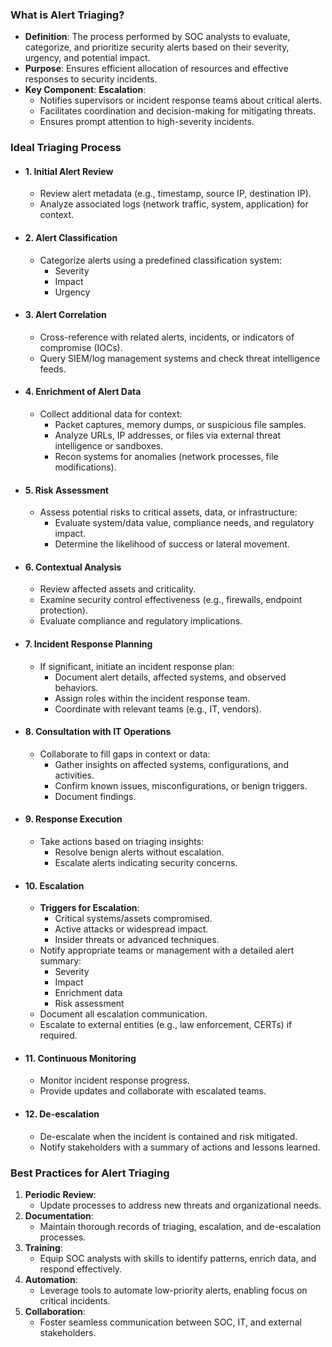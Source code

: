 ### **What is Alert Triaging?**
- **Definition**: The process performed by SOC analysts to evaluate, categorize, and prioritize security alerts based on their severity, urgency, and potential impact.
- **Purpose**: Ensures efficient allocation of resources and effective responses to security incidents.
- **Key Component**: **Escalation**:
    - Notifies supervisors or incident response teams about critical alerts.
    - Facilitates coordination and decision-making for mitigating threats.
    - Ensures prompt attention to high-severity incidents.



### **Ideal Triaging Process**
- #### **1. Initial Alert Review**
	- Review alert metadata (e.g., timestamp, source IP, destination IP).
	- Analyze associated logs (network traffic, system, application) for context.
- #### **2. Alert Classification**
	- Categorize alerts using a predefined classification system:
	    - Severity
	    - Impact
	    - Urgency
- #### **3. Alert Correlation**
	- Cross-reference with related alerts, incidents, or indicators of compromise (IOCs).
	- Query SIEM/log management systems and check threat intelligence feeds.
- #### **4. Enrichment of Alert Data**
	- Collect additional data for context:
	    - Packet captures, memory dumps, or suspicious file samples.
	    - Analyze URLs, IP addresses, or files via external threat intelligence or sandboxes.
	    - Recon systems for anomalies (network processes, file modifications).
- #### **5. Risk Assessment**
	- Assess potential risks to critical assets, data, or infrastructure:
	    - Evaluate system/data value, compliance needs, and regulatory impact.
	    - Determine the likelihood of success or lateral movement.
- #### **6. Contextual Analysis**
	- Review affected assets and criticality.
	- Examine security control effectiveness (e.g., firewalls, endpoint protection).
	- Evaluate compliance and regulatory implications.
- #### **7. Incident Response Planning**
	- If significant, initiate an incident response plan:
	    - Document alert details, affected systems, and observed behaviors.
	    - Assign roles within the incident response team.
	    - Coordinate with relevant teams (e.g., IT, vendors).
- #### **8. Consultation with IT Operations**
	- Collaborate to fill gaps in context or data:
	    - Gather insights on affected systems, configurations, and activities.
	    - Confirm known issues, misconfigurations, or benign triggers.
	    - Document findings.
- #### **9. Response Execution**
	- Take actions based on triaging insights:
	    - Resolve benign alerts without escalation.
	    - Escalate alerts indicating security concerns.
 - #### **10. Escalation**
	- **Triggers for Escalation**:
	    - Critical systems/assets compromised.
	    - Active attacks or widespread impact.
	    - Insider threats or advanced techniques.
	- Notify appropriate teams or management with a detailed alert summary:
	    - Severity
	    - Impact
	    - Enrichment data
	    - Risk assessment
	- Document all escalation communication.
	- Escalate to external entities (e.g., law enforcement, CERTs) if required.
- #### **11. Continuous Monitoring**
	- Monitor incident response progress.
	- Provide updates and collaborate with escalated teams.
- #### **12. De-escalation**
	- De-escalate when the incident is contained and risk mitigated.
	- Notify stakeholders with a summary of actions and lessons learned.



### **Best Practices for Alert Triaging**
1. **Periodic Review**:
    - Update processes to address new threats and organizational needs.
2. **Documentation**:
    - Maintain thorough records of triaging, escalation, and de-escalation processes.
3. **Training**:
    - Equip SOC analysts with skills to identify patterns, enrich data, and respond effectively.
4. **Automation**:
    - Leverage tools to automate low-priority alerts, enabling focus on critical incidents.
5. **Collaboration**:
    - Foster seamless communication between SOC, IT, and external stakeholders.